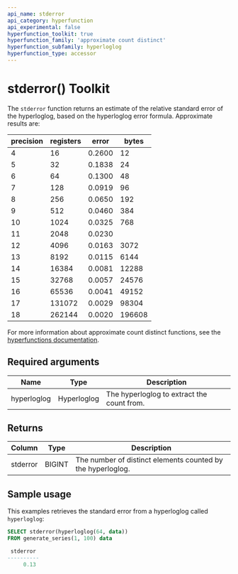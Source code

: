 ```yaml
---
api_name: stderror
api_category: hyperfunction
api_experimental: false
hyperfunction_toolkit: true
hyperfunction_family: 'approximate count distinct'
hyperfunction_subfamily: hyperloglog
hyperfunction_type: accessor
---
```


# stderror()  <tag type="toolkit">Toolkit</tag>
The `stderror` function returns an estimate of the relative standard error of the hyperloglog, based on the hyperloglog error formula. Approximate results are:

|precision|registers|error|bytes|
|-|-|-|-|
|4|16|0.2600|12|
|5|32|0.1838|24|
|6|64|0.1300|48|
|7|128|0.0919|96|
|8|256|0.0650|192|
|9|512|0.0460|384|
|10|1024|0.0325|768|
|11|2048|0.0230||1536|
|12|4096|0.0163|3072|
|13|8192|0.0115|6144|
|14|16384|0.0081|12288|
|15|32768|0.0057|24576|
|16|65536|0.0041|49152|
|17|131072|0.0029|98304|
|18|262144|0.0020|196608|

For more information about approximate count distinct functions, see the
[hyperfunctions documentation][hyperfunctions-approx-count-distincts].

## Required arguments

|Name|Type|Description|
|-|-|-|
|hyperloglog|Hyperloglog|The hyperloglog to extract the count from.|

## Returns

|Column|Type|Description|
|-|-|-|
|stderror|BIGINT|The number of distinct elements counted by the hyperloglog.|

<!---Any special notes about the returns-->

## Sample usage
This examples retrieves the standard error from a hyperloglog called `hyperloglog`:

``` sql
SELECT stderror(hyperloglog(64, data))
FROM generate_series(1, 100) data

 stderror
----------
     0.13

```


[hyperfunctions-approx-count-distincts]: timescaledb/:currentVersion:/how-to-guides/hyperfunctions/approx-count-distincts/
